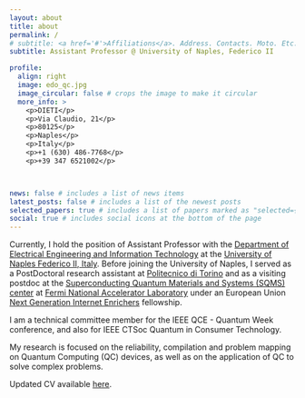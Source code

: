 ```yaml
---
layout: about
title: about
permalink: /
# subtitle: <a href='#'>Affiliations</a>. Address. Contacts. Moto. Etc.
subtitle: Assistant Professor @ University of Naples, Federico II

profile:
  align: right
  image: edo_qc.jpg
  image_circular: false # crops the image to make it circular
  more_info: >
    <p>DIETI</p>
    <p>Via Claudio, 21</p>
    <p>80125</p>
    <p>Naples</p>
    <p>Italy</p>
    <p>+1 (630) 486-7768</p>
    <p>+39 347 6521002</p>



news: false # includes a list of news items
latest_posts: false # includes a list of the newest posts
selected_papers: true # includes a list of papers marked as "selected={true}"
social: true # includes social icons at the bottom of the page
---
```


Currently, I hold the position of Assistant Professor with the [Department of Electrical Engineering and Information Technology](https://www.dieti.unina.it/index.php/en/) at the [University of Naples Federico II, Italy](https://www.unina.it/en_GB/home).
Before joining the University of Naples, I served as a PostDoctoral research assistant at [Politecnico di Torino](https://www.polito.it/en) and as a visiting postdoc at the [Superconducting Quantum Materials and Systems (SQMS) center](https://sqmscenter.fnal.gov/) at [Fermi National Accelerator Laboratory](https://www.fnal.gov/)
under an European Union [Next Generation Internet Enrichers](https://enrichers.ngi.eu/meet-our-fellows-2/) fellowship.


I am a technical committee member for the IEEE QCE - Quantum Week conference, and also for IEEE CTSoc Quantum in Consumer Technology.

My research is focused on the reliability, compilation and problem mapping on Quantum Computing (QC) devices, as well as on the application of QC to solve complex problems.

Updated CV available [here](CV_edoardo_giusto.pdf).

<!-- Write your biography here. Tell the world about yourself. Link to your favorite [subreddit](http://reddit.com). You can put a picture in, too. The code is already in, just name your picture `prof_pic.jpg` and put it in the `img/` folder.

Put your address / P.O. box / other info right below your picture. You can also disable any of these elements by editing `profile` property of the YAML header of your `_pages/about.md`. Edit `_bibliography/papers.bib` and Jekyll will render your [publications page](/al-folio/publications/) automatically.

Link to your social media connections, too. This theme is set up to use [Font Awesome icons](https://fontawesome.com/) and [Academicons](https://jpswalsh.github.io/academicons/), like the ones below. Add your Facebook, Twitter, LinkedIn, Google Scholar, or just disable all of them. -->
